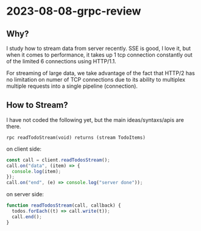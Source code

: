 # 2023-08-08-grpc-review

## Why?

I study how to stream data from server recently. SSE is good, I love it, but when it comes to performance, it takes up 1 tcp connection constantly out of the limited 6 connections using HTTP/1.1.

For streaming of large data, we take advantage of the fact that HTTP/2 has no limitation on numer of TCP connections due to its ability to multiplex multiple requests into a single pipeline (connection).

## How to Stream?

I have not coded the following yet, but the main ideas/syntaxs/apis are there.

```
rpc readTodoStream(void) returns (stream TodoItems)
```

on client side:

```js
const call = client.readTodosStream();
call.on("data", (item) => {
  console.log(item);
});
call.on("end", (e) => console.log("server done"));
```

on server side:

```js
function readTodosStream(call, callback) {
  todos.forEach((t) => call.write(t));
  call.end();
}
```
